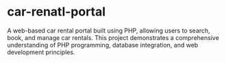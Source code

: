 # car-renatl-portal
A web-based car rental portal built using PHP, allowing users to search, book, and manage car rentals. This project demonstrates a comprehensive understanding of PHP programming, database integration, and web development principles.
